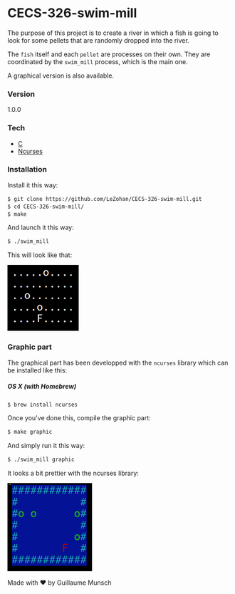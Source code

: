 # CECS-326-swim-mill

The purpose of this project is to create a river in which a fish is going to look for some pellets that are randomly dropped into the river.

The `fish` itself and each `pellet` are processes on their own. They are coordinated by the `swim_mill` process, which is the main one.

A graphical version is also available.

### Version
1.0.0

### Tech

* [C]
* [Ncurses]

### Installation

Install it this way:

```sh
$ git clone https://github.com/LeZohan/CECS-326-swim-mill.git
$ cd CECS-326-swim-mill/
$ make
```

And launch it this way:

```sh
$ ./swim_mill
```

This will look like that:

![](screenshots/no_lib.png?raw=true)

### Graphic part

The graphical part has been developped with the `ncurses` library which can be installed like this:

##### OS X (with Homebrew)

```sh
$ brew install ncurses
```

Once you've done this, compile the graphic part:

```sh
$ make graphic
```

And simply run it this way:

```sh
$ ./swim_mill graphic
```

It looks a bit prettier with the ncurses library:

![](screenshots/ncurses.png?raw=true)

Made with ♥ by Guillaume Munsch

   [C]: <http://www.cprogramming.com>
   [Ncurses]: <http://linux.die.net/man/3/ncurses>